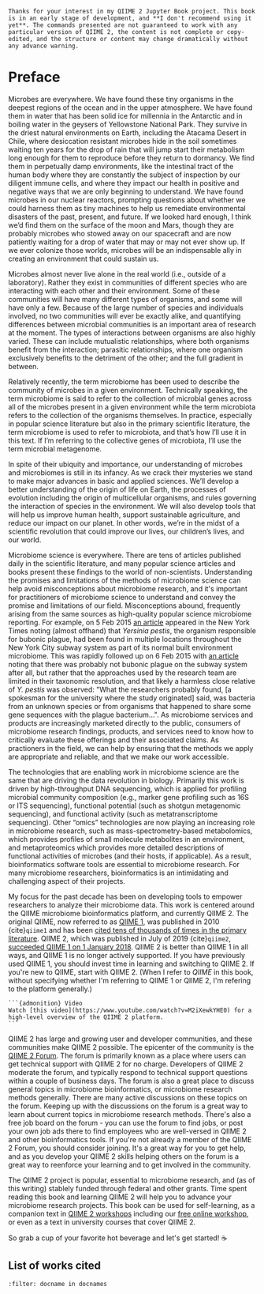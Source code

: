 ```{warning}
Thanks for your interest in my QIIME 2 Jupyter Book project. This book is in an early stage of development, and **I don't recommend using it yet**. The commands presented are not guaranteed to work with any particular version of QIIME 2, the content is not complete or copy-edited, and the structure or content may change dramatically without any advance warning. 
```

# Preface

Microbes are everywhere. We have found these tiny organisms in the deepest regions of the ocean and in the upper atmosphere. We have found them in water that has been solid ice for millennia in the Antarctic and in boiling water in the geysers of Yellowstone National Park. They survive in the driest natural environments on Earth, including the Atacama Desert in Chile, where desiccation resistant microbes hide in the soil sometimes waiting ten years for the drop of rain that will jump start their metabolism long enough for them to reproduce before they return to dormancy. We find them in perpetually damp environments, like the intestinal tract of the human body where they are constantly the subject of inspection by our diligent immune cells, and where they impact our health in positive and negative ways that we are only beginning to understand. We have found microbes in our nuclear reactors, prompting questions about whether we could harness them as tiny machines to help us remediate environmental disasters of the past, present, and future. If we looked hard enough, I think we’d find them on the surface of the moon and Mars, though they are probably microbes who stowed away on our spacecraft and are now patiently waiting for a drop of water that may or may not ever show up. If we ever colonize those worlds, microbes will be an indispensable ally in creating an environment that could sustain us.

Microbes almost never live alone in the real world (i.e., outside of a laboratory). Rather they exist in communities of different species who are interacting with each other and their environment. Some of these communities will have many different types of organisms, and some will have only a few. Because of the large number of species and individuals involved, no two communities will ever be exactly alike, and quantifying differences between microbial communities is an important area of research at the moment. The types of interactions between organisms are also highly varied. These can include mutualistic relationships, where both organisms benefit from the interaction; parasitic relationships, where one organism exclusively benefits to the detriment of the other; and the full gradient in between. 

Relatively recently, the term microbiome has been used to describe the community of microbes in a given environment. Technically speaking, the term microbiome is said to refer to the collection of microbial genes across all of the microbes present in a given environment while the term microbiota refers to the collection of the organisms themselves. In practice, especially in popular science literature but also in the primary scientific literature, the term microbiome is used to refer to microbiota, and that’s how I’ll use it in this text. If I’m referring to the collective genes of microbiota, I’ll use the term microbial metagenome. 

In spite of their ubiquity and importance, our understanding of microbes and microbiomes is still in its infancy. As we crack their mysteries we stand to make major advances in basic and applied sciences. We’ll develop a better understanding of the origin of life on Earth, the processes of evolution including the origin of multicellular organisms, and rules governing the interaction of species in the environment. We will also develop tools that will help us improve human health, support sustainable agriculture, and reduce our impact on our planet. In other words, we’re in the midst of a scientific revolution that could improve our lives, our children’s lives, and our world. 

Microbiome science is everywhere. There are tens of articles published daily in the scientific literature, and many popular science articles and books present these findings to the world of non-scientists. Understanding the promises and limitations of the methods of microbiome science can help avoid misconceptions about microbiome research, and it's important for practitioners of microbiome science to understand and convey the promise and limitations of our field. Misconceptions abound, frequently arising from the same sources as high-quality popular science microbiome reporting. For example, on 5 Feb 2015 [an article](https://www.nytimes.com/2015/02/06/nyregion/among-the-new-york-city-subways-millions-of-riders-a-study-finds-many-mystery-microbes.html) appeared in the New York Times noting (almost offhand) that _Yersinia pestis_, the organism responsible for bubonic plague, had been found in multiple locations throughout the New York City subway system as part of its normal built environment microbiome. This was rapidly followed up on 6 Feb 2015 with [an article](https://www.nytimes.com/2015/02/07/nyregion/bubonic-plague-in-the-subway-system-dont-worry-about-it.html) noting that there was probably not bubonic plague on the subway system after all, but rather that the approaches used by the research team are limited in their taxonomic resolution, and that likely a harmless close relative of _Y. pestis_ was observed: "What the researchers probably found, [a spokesman for the university where the study originated] said, was bacteria from an unknown species or from organisms that happened to share some gene sequences with the plague bacterium...". As microbiome services and products are increasingly marketed directly to the public, consumers of microbiome research findings, products, and services need to know how to critically evaluate these offerings and their associated claims. As practioners in the field, we can help by ensuring that the methods we apply are appropriate and reliable, and that we make our work accessible. 

The technologies that are enabling work in microbiome science are the same that are driving the data revolution in biology. Primarily this work is driven by high-throughput DNA sequencing, which is applied for profiling microbial community composition (e.g., marker gene profiling such as 16S or ITS sequencing), functional potential (such as shotgun metagenomic sequencing), and functional activity (such as metatranscriptome sequencing). Other “omics” technologies are now playing an increasing role in microbiome research, such as mass-spectrometry-based metabolomics, which provides profiles of small molecule metabolites in an environment, and metaproteomics which provides more detailed descriptions of functional activities of microbes (and their hosts, if applicable). As a result, bioinformatics software tools are essential to microbiome research. For many microbiome researchers, bioinformatics is an intimidating and challenging aspect of their projects. 

My focus for the past decade has been on developing tools to empower researchers to analyze their microbiome data. This work is centered around the QIIME microbiome bioinformatics platform, and currently QIIME 2. The original QIIME, now referred to as [QIIME 1](http://qiime.org), was published in 2010 {cite}`qiime1` and has been [cited tens of thousands of times in the primary literature](https://scholar.google.com/scholar?cites=16903127068530972426&as_sdt=805&sciodt=0,3&hl=en). QIIME 2, which was published in July of 2019 {cite}`qiime2`, [succeeded QIIME 1 on 1 January 2018](https://qiime.wordpress.com/2018/01/03/qiime-2-has-succeeded-qiime-1/). QIIME 2 is better than QIIME 1 in all ways, and QIIME 1 is no longer actively supported. If you have previously used QIIME 1, you should invest time in learning and switching to QIIME 2. If you're new to QIIME, start with QIIME 2. (When I refer to _QIIME_ in this book, without specifying whether I'm referring to QIIME 1 or QIIME 2, I'm refering to the platform generally.)

````{margin}
```{admonition} Video
Watch [this video](https://www.youtube.com/watch?v=M2iXewkYHE0) for a high-level overview of the QIIME 2 platform.
```
````

QIIME 2 has large and growing user and developer communities, and these communities make QIIME 2 possible. The epicenter of the community is the [QIIME 2 Forum](https://forum.qiime2.org). The forum is primarily known as a place where users can get technical support with QIIME 2 for no charge. Developers of QIIME 2 moderate the forum, and typically respond to technical support questions within a couple of business days. The forum is also a great place to discuss general topics in microbiome bioinformatics, or microbiome research methods generally. There are many active discussions on these topics on the forum. Keeping up with the discussions on the forum is a great way to learn about current topics in microbiome research methods. There's also a free job board on the forum - you can use the forum to find jobs, or post your own job ads there to find employees who are well-versed in QIIME 2 and other bioinformatics tools. If you're not already a member of the QIIME 2 Forum, you should consider joining. It's a great way for you to get help, and as you develop your QIIME 2 skills helping others on the forum is a great way to reenforce your learning and to get involved in the community.

The QIIME 2 project is popular, essential to microbiome research, and (as of this writing) stablely funded through federal and other grants. Time spent reading this book and learning QIIME 2 will help you to advance your microbiome research projects. This book can be used for self-learning, as a companion text in [QIIME 2 workshops](https://workshops.qiime2.org) including our [free online workshop](https://forum.qiime2.org/t/microbiome-bioinformatics-with-qiime-2-free-online-workshop/18244/2), or even as a text in university courses that cover QIIME 2. 

So grab a cup of your favorite hot beverage and let's get started! ☕

## List of works cited

```{bibliography} ../references.bib
:filter: docname in docnames
```
